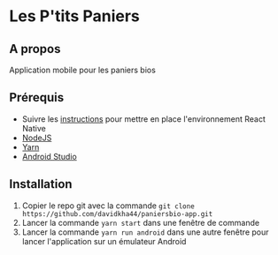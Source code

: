 # Les P'tits Paniers

## A propos

Application mobile pour les paniers bios

## Prérequis

- Suivre les [instructions](https://reactnative.dev/docs/environment-setup) pour mettre en place l'environnement React Native
- [NodeJS](https://nodejs.org/en/)
- [Yarn](https://yarnpkg.com/)
- [Android Studio](https://developer.android.com/studio)

## Installation

1. Copier le repo git avec la commande `git clone https://github.com/davidkha44/paniersbio-app.git`
2. Lancer la commande `yarn start` dans une fenêtre de commande
3. Lancer la commande `yarn run android` dans une autre fenêtre pour lancer l'application sur un émulateur Android
